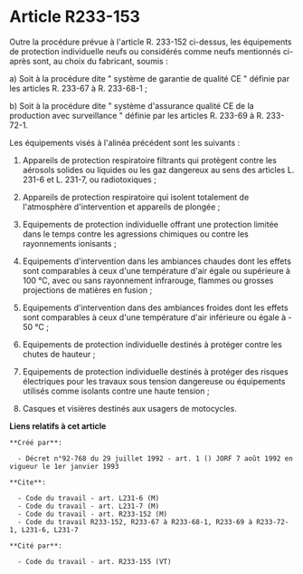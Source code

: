 # Article R233-153

Outre la procédure prévue à l'article R. 233-152 ci-dessus, les équipements de protection individuelle neufs ou considérés
comme neufs mentionnés ci-après sont, au choix du fabricant, soumis :

a) Soit à la procédure dite " système de garantie de qualité CE " définie par les articles R. 233-67 à R. 233-68-1 ;

b) Soit à la procédure dite " système d'assurance qualité CE de la production avec surveillance " définie par les articles R.
233-69 à R. 233-72-1.

Les équipements visés à l'alinéa précédent sont les suivants :

1. Appareils de protection respiratoire filtrants qui protègent contre les aérosols solides ou liquides ou les gaz dangereux
au sens des articles L. 231-6 et L. 231-7, ou radiotoxiques ;

2. Appareils de protection respiratoire qui isolent totalement de l'atmosphère d'intervention et appareils de plongée ;

3. Equipements de protection individuelle offrant une protection limitée dans le temps contre les agressions chimiques ou
contre les rayonnements ionisants ;

4. Equipements d'intervention dans les ambiances chaudes dont les effets sont comparables à ceux d'une température d'air
égale ou supérieure à 100 °C, avec ou sans rayonnement infrarouge, flammes ou grosses projections de matières en fusion ;

5. Equipements d'intervention dans des ambiances froides dont les effets sont comparables à ceux d'une température d'air
inférieure ou égale à - 50 °C ;

6. Equipements de protection individuelle destinés à protéger contre les chutes de hauteur ;

7. Equipements de protection individuelle destinés à protéger des risques électriques pour les travaux sous tension
dangereuse ou équipements utilisés comme isolants contre une haute tension ;

8. Casques et visières destinés aux usagers de motocycles.

**Liens relatifs à cet article**

	**Créé par**:

	  - Décret n°92-768 du 29 juillet 1992 - art. 1 () JORF 7 août 1992 en vigueur le 1er janvier 1993

	**Cite**:

	  - Code du travail - art. L231-6 (M)
	  - Code du travail - art. L231-7 (M)
	  - Code du travail - art. R233-152 (M)
	  - Code du travail R233-152, R233-67 à R233-68-1, R233-69 à R233-72-1, L231-6, L231-7

	**Cité par**:

	  - Code du travail - art. R233-155 (VT)
